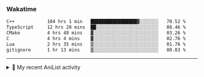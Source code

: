 ### Wakatime
<!--START_SECTION:waka-->

```txt
C++            104 hrs 1 min   █████████████████▓░░░░░░░   70.52 %
TypeScript     12 hrs 28 mins  ██░░░░░░░░░░░░░░░░░░░░░░░   08.46 %
CMake          4 hrs 48 mins   ▓░░░░░░░░░░░░░░░░░░░░░░░░   03.26 %
C              4 hrs 4 mins    ▓░░░░░░░░░░░░░░░░░░░░░░░░   02.76 %
Lua            2 hrs 35 mins   ▒░░░░░░░░░░░░░░░░░░░░░░░░   01.76 %
gitignore      1 hr 13 mins    ▒░░░░░░░░░░░░░░░░░░░░░░░░   00.83 %
```

<!--END_SECTION:waka-->

<!--
<h4>Leetcode</h4>

![Leetcode](https://leetcard.jacoblin.cool/f01zy?ext=heatmap)
-->

---

<details>
  <summary>🌸 My recent AniList activity</summary>

  <!-- ANILIST_ACTIVITY:start -->

-   📺 Completed [Vinland Saga](https://anilist.co/anime/101348) (15:12 23 June 2025)
-   📺 Watched episode 8 - 18 of [Vinland Saga](https://anilist.co/anime/101348) (21:39 22 June 2025)
-   📖 Plans to read [No Game, No Life](https://anilist.co/manga/78397) (10:57 20 June 2025)
-   📺 Completed [No Game, No Life](https://anilist.co/anime/19815) (10:12 20 June 2025)
-   📺 Completed [Death Note](https://anilist.co/anime/1535) (17:09 19 June 2025)

  <!-- ANILIST_ACTIVITY:end -->
</details>
